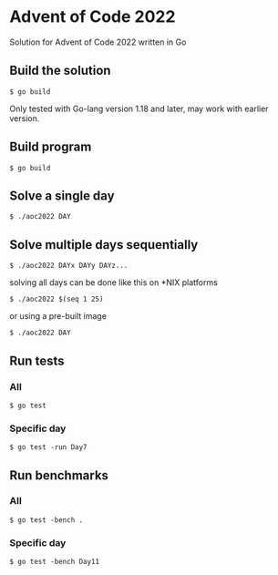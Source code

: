 # Advent of Code 2022

Solution for Advent of Code 2022 written in Go

## Build the solution

    $ go build

Only tested with Go-lang version 1.18 and later, may work with earlier version.

## Build program

    $ go build

## Solve a single day

    $ ./aoc2022 DAY

## Solve multiple days sequentially

    $ ./aoc2022 DAYx DAYy DAYz...

solving all days can be done like this on *NIX platforms

    $ ./aoc2022 $(seq 1 25)

or using a pre-built image

    $ ./aoc2022 DAY

## Run tests

### All

    $ go test

### Specific day

    $ go test -run Day7

## Run benchmarks

### All

    $ go test -bench .

### Specific day

    $ go test -bench Day11
